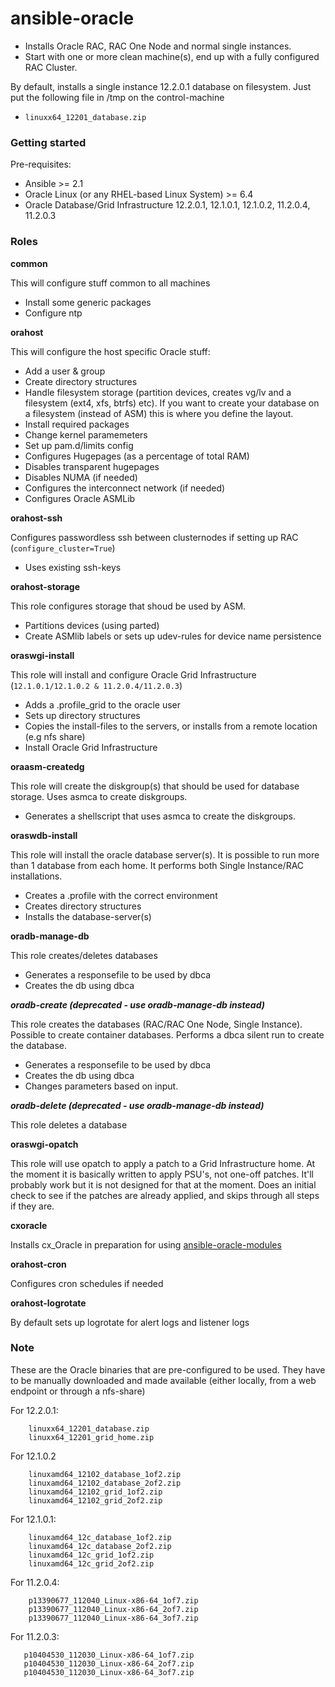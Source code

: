 # ansible-oracle

- Installs Oracle RAC, RAC One Node and normal single instances.
- Start with one or more clean machine(s), end up with a fully configured RAC Cluster.


By default, installs a single instance 12.2.0.1 database on filesystem. Just put the following file in /tmp on the control-machine

- `linuxx64_12201_database.zip`



### Getting started

Pre-requisites:

- Ansible >= 2.1
- Oracle Linux (or any RHEL-based Linux System) >= 6.4
- Oracle Database/Grid Infrastructure 12.2.0.1, 12.1.0.1, 12.1.0.2, 11.2.0.4, 11.2.0.3


### Roles

**common**

This will configure stuff common to all machines
- Install some generic packages
- Configure ntp


**orahost**

This will configure the host specific Oracle stuff:
- Add a user & group
- Create directory structures
- Handle filesystem storage (partition devices, creates vg/lv and a filesystem (ext4, xfs, btrfs) etc). If you want to create your database on a filesystem (instead of ASM) this is where you define the layout.
- Install required packages
- Change kernel paramemeters
- Set up pam.d/limits config
- Configures Hugepages (as a percentage of total RAM)
- Disables transparent hugepages
- Disables NUMA (if needed)
- Configures the interconnect network (if needed)
- Configures Oracle ASMLib


**orahost-ssh**

Configures passwordless ssh between clusternodes if setting up RAC (`configure_cluster=True`)
- Uses existing ssh-keys


**orahost-storage**

This role configures storage that shoud be used by ASM.
- Partitions devices (using parted)
- Create ASMlib labels or sets up udev-rules for device name persistence


**oraswgi-install**

This role will install and configure Oracle Grid Infrastructure (`12.1.0.1/12.1.0.2 & 11.2.0.4/11.2.0.3`)
- Adds a .profile_grid to the oracle user
- Sets up directory structures
- Copies the install-files to the servers, or installs from a remote location (e.g nfs share)
- Install Oracle Grid Infrastructure


**oraasm-createdg**

This role will create the diskgroup(s) that should be used for database storage. Uses asmca to create diskgroups.
- Generates a shellscript that uses asmca to create the diskgroups.


**oraswdb-install**

This role will install the oracle database server(s). It is possible to run more than 1 database from each home. It performs both Single Instance/RAC installations.
- Creates a .profile with the correct environment
- Creates directory structures
- Installs the database-server(s)


**oradb-manage-db**

This role creates/deletes databases
- Generates a responsefile to be used by dbca
- Creates the db using dbca


_**oradb-create (deprecated - use oradb-manage-db instead)**_

This role creates the databases (RAC/RAC One Node, Single Instance). Possible to create container databases. Performs a dbca silent run to create the database.
- Generates a responsefile to be used by dbca
- Creates the db using dbca
- Changes parameters based on input.


_**oradb-delete (deprecated - use oradb-manage-db instead)**_

This role deletes a database


**oraswgi-opatch**

This role will use opatch to apply a patch to a Grid Infrastructure home. At the moment it is basically written to apply PSU's, not one-off patches. It'll probably work but it is not designed for that at the moment.
Does an initial check to see if the patches are already applied, and skips through all steps if they are.


**cxoracle**

Installs cx_Oracle in preparation for using [ansible-oracle-modules](https://github.com/oravirt/ansible-oracle-module)


**orahost-cron**

Configures cron schedules if needed


**orahost-logrotate**

By default sets up logrotate for alert logs and listener logs



### Note

These are the Oracle binaries that are pre-configured to be used. They have to be manually downloaded and made available (either locally, from a web endpoint or through a nfs-share)

For 12.2.0.1:
```
    linuxx64_12201_database.zip
    linuxx64_12201_grid_home.zip
 ```

For 12.1.0.2
```
    linuxamd64_12102_database_1of2.zip
    linuxamd64_12102_database_2of2.zip
    linuxamd64_12102_grid_1of2.zip
    linuxamd64_12102_grid_2of2.zip
 ```

For 12.1.0.1:
```
    linuxamd64_12c_database_1of2.zip
    linuxamd64_12c_database_2of2.zip
    linuxamd64_12c_grid_1of2.zip
    linuxamd64_12c_grid_2of2.zip
 ```

For 11.2.0.4:
```
    p13390677_112040_Linux-x86-64_1of7.zip
    p13390677_112040_Linux-x86-64_2of7.zip
    p13390677_112040_Linux-x86-64_3of7.zip
 ```

 For 11.2.0.3:
 ```
    p10404530_112030_Linux-x86-64_1of7.zip
    p10404530_112030_Linux-x86-64_2of7.zip
    p10404530_112030_Linux-x86-64_3of7.zip
 ```
